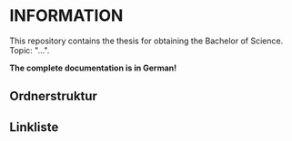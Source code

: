 # INFORMATION
This repository contains the thesis for obtaining the Bachelor of Science. Topic: "...".

**The complete documentation is in German!**

## Ordnerstruktur

## Linkliste
